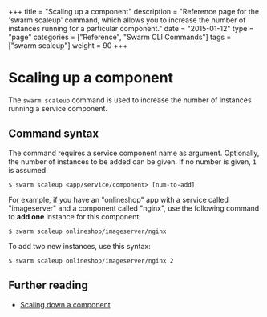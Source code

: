 +++
title = "Scaling up a component"
description = "Reference page for the 'swarm scaleup' command, which allows you to increase the number of instances running for a particular component."
date = "2015-01-12"
type = "page"
categories = ["Reference", "Swarm CLI Commands"]
tags = ["swarm scaleup"]
weight = 90
+++

# Scaling up a component

The `swarm scaleup` command is used to increase the number of instances running a service component.

## Command syntax

The command requires a service component name as argument. Optionally, the number of instances to be added can be given. If no number is given, `1` is assumed.

```nohighlight
$ swarm scaleup <app/service/component> [num-to-add]
```

For example, if you have an "onlineshop" app with a service called "imageserver" and a component called "nginx", use the following command to __add one__ instance for this component:

```nohighlight
$ swarm scaleup onlineshop/imageserver/nginx
```

To add two new instances, use this syntax:

```nohighlight
$ swarm scaleup onlineshop/imageserver/nginx 2
```

## Further reading

 * [Scaling down a component](../scaledown/)
